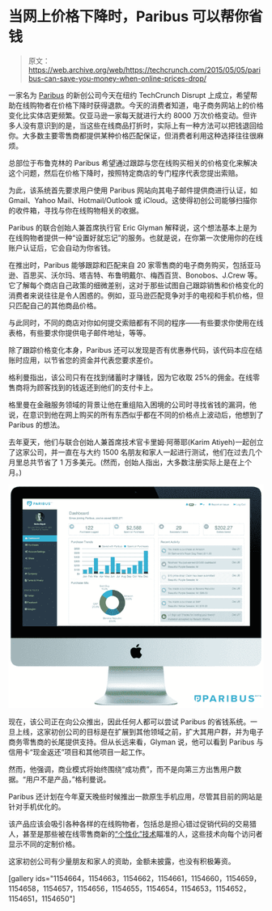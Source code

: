# 当网上价格下降时，Paribus 可以帮你省钱

> 原文：<https://web.archive.org/web/https://techcrunch.com/2015/05/05/paribus-can-save-you-money-when-online-prices-drop/>

一家名为 [Paribus](https://web.archive.org/web/20230222130708/https://paribus.co/) 的新创公司今天在纽约 TechCrunch Disrupt 上成立，希望帮助在线购物者在价格下降时获得退款。今天的消费者知道，电子商务网站上的价格变化比实体店更频繁。仅亚马逊一家每天就进行大约 8000 万次价格变动。但许多人没有意识到的是，当这些在线商品打折时，实际上有一种方法可以把钱退回给你。大多数主要零售商都提供某种价格匹配保证，但消费者利用这种选择往往很麻烦。

总部位于布鲁克林的 Paribus 希望通过跟踪与您在线购买相关的价格变化来解决这个问题，然后在价格下降时，按照特定商店的专门程序代表您提出索赔。

为此，该系统首先要求用户使用 Paribus 网站向其电子邮件提供商进行认证，如 Gmail、Yahoo Mail、Hotmail/Outlook 或 iCloud。这使得初创公司能够扫描你的收件箱，寻找与你在线购物相关的收据。

Paribus 的联合创始人兼首席执行官 Eric Glyman 解释说，这个想法基本上是为在线购物者提供一种“设置好就忘记”的服务。也就是说，在你第一次使用你的在线账户认证后，它会自动为你省钱。

在推出时，Paribus 能够跟踪和匹配来自 20 家零售商的电子商务购买，包括亚马逊、百思买、沃尔玛、塔吉特、布鲁明戴尔、梅西百货、Bonobos、J.Crew 等。它了解每个商店自己政策的细微差别，这对于那些试图自己跟踪销售和价格变化的消费者来说往往是令人困惑的。例如，亚马逊匹配竞争对手的电视和手机价格，但只匹配自己的其他商品价格。

与此同时，不同的商店对你如何提交索赔都有不同的程序——有些要求你使用在线表格，有些要求你提供电子邮件地址，等等。

除了跟踪价格变化本身，Paribus 还可以发现是否有优惠券代码，该代码本应在结账时应用，以节省您的资金并代表您要求差价。

格利曼指出，该公司只有在找到储蓄时才赚钱，因为它收取 25%的佣金。在线零售商将为顾客找到的钱返还到他们的支付卡上。

格里曼在金融服务领域的背景让他在重组陷入困境的公司时寻找省钱的漏洞，他说，在意识到他在网上购买的所有东西似乎都在不同的价格点上波动后，他想到了 Paribus 的想法。

去年夏天，他们与联合创始人兼首席技术官卡里姆·阿蒂耶(Karim Atiyeh)一起创立了这家公司，并一直在与大约 1500 名朋友和家人一起进行测试，他们在过去几个月里总共节省了 1 万多美元。(然而，创始人指出，大多数注册实际上是在上个月。)

![Paribus - 3 - Dashboard](img/0e9a24391c545b9251aad950c8445455.png)

现在，该公司正在向公众推出，因此任何人都可以尝试 Paribus 的省钱系统。一旦上线，这家初创公司的目标是在扩展到其他领域之前，扩大其用户群，并为电子商务零售商的长尾提供支持。但从长远来看，Glyman 说，他可以看到 Paribus 与信用卡“现金返还”项目和其他项目一起工作。

然而，他强调，商业模式将始终围绕“成功费”，而不是向第三方出售用户数据。“用户不是产品，”格利曼说。

Paribus 还计划在今年夏天晚些时候推出一款原生手机应用，尽管其目前的网站是针对手机优化的。

该产品应该会吸引各种各样的在线购物者，包括总是担心错过促销代码的交易猎人，甚至是那些被在线零售商新的[“个性化”技术](https://web.archive.org/web/20230222130708/http://www.wsj.com/articles/why-you-cant-trust-youre-getting-the-best-deal-online-1414036862)瞄准的人，这些技术向每个访问者显示不同的定制价格。

这家初创公司有少量朋友和家人的资助，金额未披露，也没有积极筹资。

[gallery ids="1154664，1154663，1154662，1154661，1154660，1154659，1154658，1154657，1154656，1154655，1154654，1154653，1154652，1154651，1154650"]